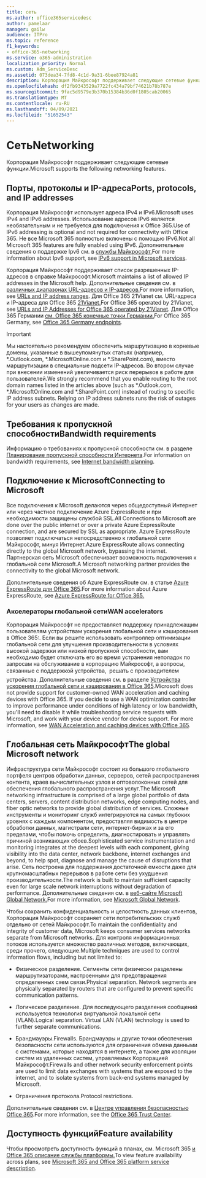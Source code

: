 ```yaml
---
title: сеть
ms.author: office365servicedesc
author: pamelaar
manager: gailw
audience: ITPro
ms.topic: reference
f1_keywords:
- office-365-networking
ms.service: o365-administration
localization_priority: Normal
ms.custom: Adm_ServiceDesc
ms.assetid: 073dea34-7fd8-4c1d-9a31-6bee87924a81
description: Корпорация Майкрософт поддерживает следующие сетевые функции.
ms.openlocfilehash: df2fb9343529a7722fc434a79bf74621b78b787e
ms.sourcegitcommit: 9fac5d9579e3b370b15384b36d0f1805cab20065
ms.translationtype: MT
ms.contentlocale: ru-RU
ms.lasthandoff: 04/09/2021
ms.locfileid: "51652543"
---
```

# <a name="networking"></a><span data-ttu-id="7304c-103">Сеть</span><span class="sxs-lookup"><span data-stu-id="7304c-103">Networking</span></span>

<span data-ttu-id="7304c-104">Корпорация Майкрософт поддерживает следующие сетевые функции.</span><span class="sxs-lookup"><span data-stu-id="7304c-104">Microsoft supports the following networking features.</span></span>
  
## <a name="ports-protocols-and-ip-addresses"></a><span data-ttu-id="7304c-105">Порты, протоколы и IP-адреса</span><span class="sxs-lookup"><span data-stu-id="7304c-105">Ports, protocols, and IP addresses</span></span>

<span data-ttu-id="7304c-106">Корпорация Майкрософт использует адреса IPv4 и IPv6.</span><span class="sxs-lookup"><span data-stu-id="7304c-106">Microsoft uses IPv4 and IPv6 addresses.</span></span> <span data-ttu-id="7304c-107">Использование адресов IPv6 является необязательным и не требуется для подключения к Office 365.</span><span class="sxs-lookup"><span data-stu-id="7304c-107">Use of IPv6 addressing is optional and not required for connectivity with Office 365.</span></span> <span data-ttu-id="7304c-108">Не все Microsoft 365 полностью включены с помощью IPv6.</span><span class="sxs-lookup"><span data-stu-id="7304c-108">Not all Microsoft 365 features are fully enabled using IPv6.</span></span> <span data-ttu-id="7304c-109">Дополнительные сведения о поддержке Ipv6 см. в [службы Майкрософт.](/office365/enterprise/ipv6-support)</span><span class="sxs-lookup"><span data-stu-id="7304c-109">For more information about Ipv6 support, see [IPv6 support in Microsoft services](/office365/enterprise/ipv6-support).</span></span>
  
<span data-ttu-id="7304c-110">Корпорация Майкрософт поддерживает список разрешенных IP-адресов в справке Майкрософт.</span><span class="sxs-lookup"><span data-stu-id="7304c-110">Microsoft maintains a list of allowed IP addresses in the Microsoft help.</span></span> <span data-ttu-id="7304c-111">Дополнительные сведения см. в [различных диапазонах URL-адресов и IP-адресов.](/office365/enterprise/urls-and-ip-address-ranges)</span><span class="sxs-lookup"><span data-stu-id="7304c-111">For more information, see [URLs and IP address ranges](/office365/enterprise/urls-and-ip-address-ranges).</span></span> <span data-ttu-id="7304c-112">Для Office 365 21Vianet см. URL-адреса и IP-адреса для Office 365 [21Vianet.](/office365/enterprise/managing-office-365-endpoints)</span><span class="sxs-lookup"><span data-stu-id="7304c-112">For Office 365 operated by 21Vianet, see [URLs and IP Addresses for Office 365 operated by 21Vianet](/office365/enterprise/managing-office-365-endpoints).</span></span> <span data-ttu-id="7304c-113">Для Office 365 Германии [см. Office 365 конечные точки Германии.](https://support.office.com/article/Office-365-Germany-endpoints-8a113a50-0071-4155-bb8e-eba5a8dbd4c8)</span><span class="sxs-lookup"><span data-stu-id="7304c-113">For Office 365 Germany, see [Office 365 Germany endpoints](https://support.office.com/article/Office-365-Germany-endpoints-8a113a50-0071-4155-bb8e-eba5a8dbd4c8).</span></span>
  
> [!IMPORTANT]
> <span data-ttu-id="7304c-p103">Мы настоятельно рекомендуем обеспечить маршрутизацию в корневые домены, указанные в вышеупомянутых статьях (например, \*.Outlook.com, \*.MicrosoftOnline.com и \*.SharePoint.com), вместо маршрутизации в специальные подсети IP-адресов. Во втором случае при внесении изменений увеличивается риск перерывов в работе для пользователей.</span><span class="sxs-lookup"><span data-stu-id="7304c-p103">We strongly recommend that you enable routing to the root domain names listed in the articles above (such as \*.Outlook.com, \*.MicrosoftOnline.com and \*.SharePoint.com) instead of routing to specific IP address subnets. Relying on IP address subnets runs the risk of outages for your users as changes are made.</span></span> 
  
## <a name="bandwidth-requirements"></a><span data-ttu-id="7304c-116">Требования к пропускной способности</span><span class="sxs-lookup"><span data-stu-id="7304c-116">Bandwidth requirements</span></span>

<span data-ttu-id="7304c-117">Информацию о требованиях к пропускной способности см. в разделе [Планирование пропускной способности Интернета](/office365/enterprise/network-planning-and-performance).</span><span class="sxs-lookup"><span data-stu-id="7304c-117">For information on bandwidth requirements, see [Internet bandwidth planning](/office365/enterprise/network-planning-and-performance).</span></span>
  
## <a name="connecting-to-microsoft"></a><span data-ttu-id="7304c-118">Подключение к Microsoft</span><span class="sxs-lookup"><span data-stu-id="7304c-118">Connecting to Microsoft</span></span>

<span data-ttu-id="7304c-119">Все подключения к Microsoft делаются через общедоступный Интернет или через частное подключение Azure ExpressRoute и при необходимости защищены службой SSL.</span><span class="sxs-lookup"><span data-stu-id="7304c-119">All Connections to Microsoft are done over the public internet or over a private Azure ExpressRoute connection, and are secured by SSL as appropriate.</span></span> <span data-ttu-id="7304c-120">Azure ExpressRoute позволяет подключаться непосредственно к глобальной сети Майкрософт, минуя Интернет.</span><span class="sxs-lookup"><span data-stu-id="7304c-120">Azure ExpressRoute allows connecting directly to the global Microsoft network, bypassing the internet.</span></span> <span data-ttu-id="7304c-121">Партнерская сеть Microsoft обеспечивает возможность подключения к глобальной сети Microsoft.</span><span class="sxs-lookup"><span data-stu-id="7304c-121">A Microsoft networking partner provides the connectivity to the global Microsoft network.</span></span>
  
<span data-ttu-id="7304c-122">Дополнительные сведения об Azure ExpressRoute см. в статье [Azure ExpressRoute для Office 365](/microsoft-365/enterprise/azure-expressroute).</span><span class="sxs-lookup"><span data-stu-id="7304c-122">For more information about Azure ExpressRoute, see [Azure ExpressRoute for Office 365.](/microsoft-365/enterprise/azure-expressroute)</span></span>
  
### <a name="wan-accelerators"></a><span data-ttu-id="7304c-123">Акселераторы глобальной сети</span><span class="sxs-lookup"><span data-stu-id="7304c-123">WAN accelerators</span></span>

<span data-ttu-id="7304c-p105">Корпорация Майкрософт не предоставляет поддержку принадлежащим пользователям устройствам ускорения глобальной сети и кэширования в Office 365:. Если вы решите использовать контроллер оптимизации глобальной сети для улучшения производительности в условиях высокой задержки или низкой пропускной способности, вам необходимо будет отключать его во время устранения неполадок по запросам на обслуживание в корпорацию Майкрософт, а вопросы, связанные с поддержкой устройства,  решать с производителем устройства. Дополнительные сведения см. в разделе [Устройства ускорения глобальной сети и кэширования в Office 365](https://support.microsoft.com/help/2690045/using-third-party-network-devices-or-solutions-with-office-365).</span><span class="sxs-lookup"><span data-stu-id="7304c-p105">Microsoft does not provide support for customer-owned WAN acceleration and caching devices with Office 365. If you decide to use a WAN optimization controller to improve performance under conditions of high latency or low bandwidth, you'll need to disable it while troubleshooting service requests with Microsoft, and work with your device vendor for device support. For more information, see [WAN Acceleration and caching devices with Office 365](https://support.microsoft.com/help/2690045/using-third-party-network-devices-or-solutions-with-office-365).</span></span>
  
## <a name="the-global-microsoft-network"></a><span data-ttu-id="7304c-127">Глобальная сеть Майкрософт</span><span class="sxs-lookup"><span data-stu-id="7304c-127">The global Microsoft network</span></span>

<span data-ttu-id="7304c-128">Инфраструктура сети Майкрософт состоит из большого глобального портфеля центров обработки данных, серверов, сетей распространения контента, краев вычислительных узлов и оптоволоконных сетей для обеспечения глобального распространения услуг.</span><span class="sxs-lookup"><span data-stu-id="7304c-128">The Microsoft networking infrastructure is comprised of a large global portfolio of data centers, servers, content distribution networks, edge computing nodes, and fiber optic networks to provide global distribution of services.</span></span> <span data-ttu-id="7304c-129">Сложные инструменты и мониторинг служб интегрируются на самых глубоких уровнях с каждым компонентом, предоставляя видимость в центре обработки данных, магистрали сети, интернет-биржах и за его пределами, чтобы помочь определить, диагностировать и управлять причиной возникающих сбоев.</span><span class="sxs-lookup"><span data-stu-id="7304c-129">Sophisticated service instrumentation and monitoring integrates at the deepest levels with each component, giving visibility into the data center, network backbone, internet exchanges and beyond, to help spot, diagnose and manage the cause of disruptions that arise.</span></span> <span data-ttu-id="7304c-130">Сеть построена для поддержания достаточной емкости даже для крупномасштабных перерывов в работе сети без ухудшения производительности.</span><span class="sxs-lookup"><span data-stu-id="7304c-130">The network is built to maintain sufficient capacity even for large scale network interruptions without degradation of performance.</span></span> <span data-ttu-id="7304c-131">Дополнительные сведения см. в [веб-сайте Microsoft Global Network.](/azure/networking/microsoft-global-network)</span><span class="sxs-lookup"><span data-stu-id="7304c-131">For more information, see [Microsoft Global Network](/azure/networking/microsoft-global-network).</span></span> 
  
<span data-ttu-id="7304c-132">Чтобы сохранить конфиденциальность и целостность данных клиентов, Корпорация Майкрософт сохраняет сети потребительских служб отдельно от сетей Майкрософт.</span><span class="sxs-lookup"><span data-stu-id="7304c-132">To maintain the confidentiality and integrity of customer data, Microsoft keeps consumer services networks separate from Microsoft networks.</span></span> <span data-ttu-id="7304c-133">Для контроля информационных потоков используется множество различных методов, включающих, среди прочего, следующие.</span><span class="sxs-lookup"><span data-stu-id="7304c-133">Multiple techniques are used to control information flows, including but not limited to:</span></span>
  
- <span data-ttu-id="7304c-p108">Физическое разделение. Сегменты сети физически разделены маршрутизаторами, настроенными для предотвращения определенных схем связи.</span><span class="sxs-lookup"><span data-stu-id="7304c-p108">Physical separation. Network segments are physically separated by routers that are configured to prevent specific communication patterns.</span></span>
    
- <span data-ttu-id="7304c-p109">Логическое разделение. Для последующего разделения сообщений используется технология виртуальной локальной сети (VLAN).</span><span class="sxs-lookup"><span data-stu-id="7304c-p109">Logical separation. Virtual LAN (VLAN) technology is used to further separate communications.</span></span>
    
- <span data-ttu-id="7304c-138">Брандмауэры.</span><span class="sxs-lookup"><span data-stu-id="7304c-138">Firewalls.</span></span> <span data-ttu-id="7304c-139">Брандмауэры и другие точки обеспечения безопасности сети используются для ограничения обмена данными с системами, которые находятся в интернете, а также для изоляции систем из удаленных систем, управляемых Корпорацией Майкрософт.</span><span class="sxs-lookup"><span data-stu-id="7304c-139">Firewalls and other network security enforcement points are used to limit data exchanges with systems that are exposed to the internet, and to isolate systems from back-end systems managed by Microsoft.</span></span> 
    
- <span data-ttu-id="7304c-140">Ограничения протокола.</span><span class="sxs-lookup"><span data-stu-id="7304c-140">Protocol restrictions.</span></span>
    
<span data-ttu-id="7304c-141">Дополнительные сведения см. в [Центре управления безопасностью Office 365](https://www.microsoft.com/trust-center).</span><span class="sxs-lookup"><span data-stu-id="7304c-141">For more information, see the [Office 365 Trust Center](https://www.microsoft.com/trust-center).</span></span> 
  
## <a name="feature-availability"></a><span data-ttu-id="7304c-142">Доступность функций</span><span class="sxs-lookup"><span data-stu-id="7304c-142">Feature availability</span></span>

<span data-ttu-id="7304c-143">Чтобы просмотреть доступность функций в планах, см. Microsoft 365 [и Office 365 описание службы платформы.](office-365-platform-service-description.md)</span><span class="sxs-lookup"><span data-stu-id="7304c-143">To view feature availability across plans, see [Microsoft 365 and Office 365 platform service description](office-365-platform-service-description.md).</span></span>
